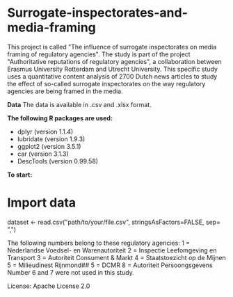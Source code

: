 # Surrogate-inspectorates-and-media-framing
This project is called "The influence of surrogate inspectorates on media framing of regulatory agencies". The study is part of the project "Authoritative reputations of regulatory agencies", a collaboration between Erasmus University Rotterdam and Utrecht University. This specific study uses a quantitative content analysis of 2700 Dutch news articles to study the effect of so-called surrogate inspectorates on the way regulatory agencies are being framed in the media.

**Data**
The data is available in .csv and .xlsx format.

**The following R packages are used:**
- dplyr (version 1.1.4)
- lubridate (version 1.9.3)
- ggplot2 (version 3.5.1)
- car (version 3.1.3)
- DescTools (version 0.99.58) 

**To start:**
# Import data
dataset <- read.csv("path/to/your/file.csv", stringsAsFactors=FALSE, sep= ",")

The following  numbers belong to these regulatory agencies:
1 = Nederlandse Voedsel- en Warenautoriteit
2 = Inspectie Leefomgeving en Transport
3 = Autoriteit Consument & Markt
4 = Staatstoezicht op de Mijnen
5 = Milieudinest Rijnmond## 5 = DCMR
8 = Autoriteit Persoongsgevens
Number 6 and 7 were not used in this study.

License: Apache License 2.0
